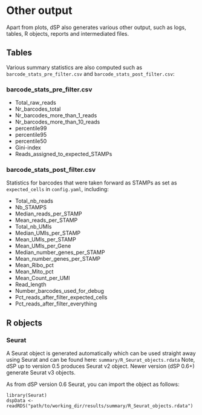 # Other output

Apart from plots, dSP also generates various other output, such as logs, tables, R objects, reports and intermediated files.

## Tables
Various summary statistics are also computed such as `barcode_stats_pre_filter.csv` and `barcode_stats_post_filter.csv`:

### barcode_stats_pre_filter.csv
* Total_raw_reads
* Nr_barcodes_total
* Nr_barcodes_more_than_1_reads
* Nr_barcodes_more_than_10_reads
* percentile99
* percentile95
* percentile50
* Gini-index
* Reads_assigned_to_expected_STAMPs

### barcode_stats_post_filter.csv

Statistics for barcodes that were taken forward as STAMPs as set as `expected_cells` in `config.yaml`, including:
* Total_nb_reads
* Nb_STAMPS
* Median_reads_per_STAMP
* Mean_reads_per_STAMP
* Total_nb_UMIs
* Median_UMIs_per_STAMP
* Mean_UMIs_per_STAMP
* Mean_UMIs_per_Gene
* Median_number_genes_per_STAMP
* Mean_number_genes_per_STAMP
* Mean_Ribo_pct
* Mean_Mito_pct
* Mean_Count_per_UMI
* Read_length
* Number_barcodes_used_for_debug
* Pct_reads_after_filter_expected_cells
* Pct_reads_after_filter_everything

## R objects

### Seurat 

A Seurat object is generated automatically which can be used straight away using Seurat and can be found here:
`summary/R_Seurat_objects.rdata`
Note, dSP up to version 0.5 produces Seurat v2 object. Newer version (dSP 0.6+) generate Seurat v3 objects.

As from dSP version 0.6 Seurat, you can import the object as follows:

```
library(Seurat)
dspData <- readRDS("path/to/working_dir/results/summary/R_Seurat_objects.rdata")
```
